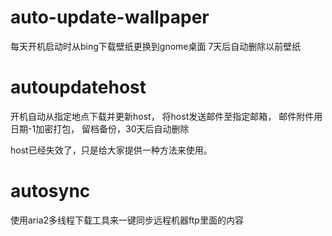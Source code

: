 # auto-update-wallpaper
每天开机启动时从bing下载壁纸更换到gnome桌面
7天后自动删除以前壁纸
# autoupdatehost
开机自动从指定地点下载并更新host， 将host发送邮件至指定邮箱， 邮件附件用日期-1加密打包， 留档备份，30天后自动删除

host已经失效了，只是给大家提供一种方法来使用。
# autosync
使用aria2多线程下载工具来一键同步远程机器ftp里面的内容
